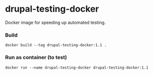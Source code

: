 # drupal-testing-docker
Docker image for speeding up automated testing.

### Build
`docker build --tag drupal-testing-docker:1.1 .`

### Run as container (to test)
`docker run --name drupal-testing-docker drupal-testing-docker:1.1`
